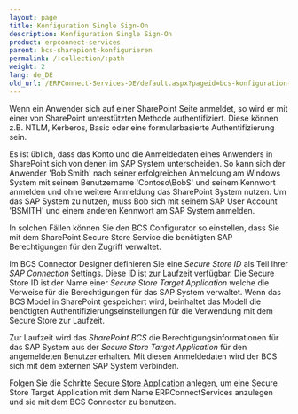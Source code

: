 ```yaml
---
layout: page
title: Konfiguration Single Sign-On
description: Konfiguration Single Sign-On
product: erpconnect-services
parent: bcs-sharepiont-konfigurieren
permalink: /:collection/:path
weight: 2
lang: de_DE
old_url: /ERPConnect-Services-DE/default.aspx?pageid=bcs-konfiguration-single-sign-on
---
```


Wenn ein Anwender sich auf einer SharePoint Seite anmeldet, so wird er mit einer von SharePoint unterstützten Methode authentifiziert. Diese können z.B. NTLM, Kerberos, Basic oder eine formularbasierte Authentifizierung sein.

Es ist üblich, dass das Konto und die Anmeldedaten eines Anwenders in SharePoint sich von denen im SAP System unterscheiden. So  kann sich der Anwender 'Bob Smith' nach seiner erfolgreichen Anmeldung am Windows System mit seinem Benutzername 'Contoso\BobS' und seinem Kennwort anmelden und ohne weitere Anmeldung das SharePoint System nutzen. Um das SAP System zu nutzen, muss Bob sich mit seinem SAP User Account 'BSMITH' und einem anderen Kennwort am SAP System anmelden. 

In solchen Fällen können Sie den BCS Configurator so einstellen, dass Sie mit dem SharePoint Secure Store Service die benötigten SAP Berechtigungen für den Zugriff verwaltet.

Im BCS Connector Designer definieren Sie eine *Secure Store ID* als Teil Ihrer *SAP Connection* Settings. Diese ID ist zur Laufzeit verfügbar. Die Secure Store ID ist der Name einer *Secure Store Target Application* welche die Verweise für die Berechtigungen für das SAP System verwaltet. Wenn das BCS Model in SharePoint gespeichert wird, beinhaltet das Modell die benötigten Authentifizierungseinstellungen für die Verwendung mit dem Secure Store zur Laufzeit.

Zur Laufzeit wird das *SharePoint BCS* die Berechtigungsinformationen für das SAP System aus der *Secure Store Target Application* für den angemeldeten Benutzer erhalten. Mit diesen Anmeldedaten wird der BCS sich mit dem externen SAP System verbinden.

Folgen Sie die Schritte [Secure Store Application]() anlegen, um eine Secure Store Target Application mit dem Name ERPConnectServices anzulegen und sie mit dem BCS Connector zu benutzen.